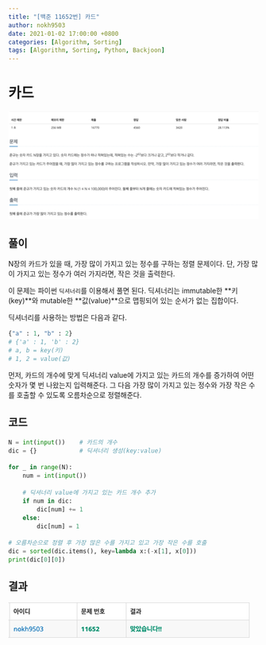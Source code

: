```yaml
---
title: "[백준 11652번] 카드"
author: nokh9503
date: 2021-01-02 17:00:00 +0800
categories: [Algorithm, Sorting]
tags: [Algorithm, Sorting, Python, Backjoon]
---
```


# 카드

![backjoon_sorting(11652)](/assets/img/algorithm/backjoon/sorting/backjoon_sorting(11652).png)

## 풀이

N장의 카드가 있을 때, 가장 많이 가지고 있는 정수를 구하는 정렬 문제이다. 단, 가장 많이 가지고 있는 정수가 여러 가지라면, 작은 것을 출력한다.

이 문제는 파이썬 `딕셔너리`를 이용해서 풀면 된다. 딕셔너리는 immutable한 **키(key)**와 mutable한 **값(value)**으로 맵핑되어 있는 순서가 없는 집합이다.

딕셔너리를 사용하는 방법은 다음과 같다.

```python
{"a" : 1, "b" : 2}
# {'a' : 1, 'b' : 2}
# a, b = key(키)
# 1, 2 = value(값)
```

먼저, 카드의 개수에 맞게 딕셔너리 value에 가지고 있는 카드의 개수를 증가하여 어떤 숫자가 몇 번 나왔는지 입력해준다. 그 다음 가장 많이 가지고 있는 정수와 가장 작은 수를 호출할 수 있도록 오름차순으로 정렬해준다.

## 코드

```python
N = int(input())    # 카드의 개수
dic = {}            # 딕셔너리 생성(key:value)

for _ in range(N):
    num = int(input())

    # 딕셔너리 value에 가지고 있는 카드 개수 추가
    if num in dic:
        dic[num] += 1
    else:
        dic[num] = 1

# 오름차순으로 정렬 후 가장 많은 수를 가지고 있고 가장 작은 수를 호출
dic = sorted(dic.items(), key=lambda x:(-x[1], x[0]))
print(dic[0][0])
```

## 결과

![backjoon_sorting(11652)_res](/assets/img/algorithm/backjoon/sorting/backjoon_sorting(11652)_res.png)
